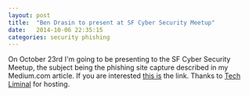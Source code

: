 ```yaml
---
layout: post
title:  "Ben Drasin to present at SF Cyber Security Meetup"
date:   2014-10-06 22:35:15
categories: security phishing
---
```

On October 23rd I'm going to be presenting to the SF Cyber Security Meetup, the subject being the phishing site capture described in my Medium.com article.  If you are interested [this is](http://www.meetup.com/SF-Cyber-Security/events/210663472/) the link.  Thanks to [Tech Liminal](http://techliminal.com/) for hosting.
